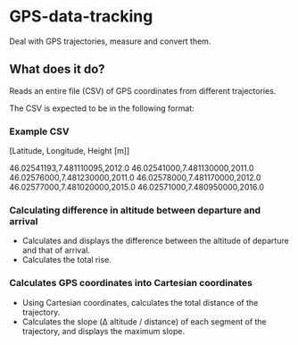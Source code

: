 # GPS-data-tracking
Deal with GPS trajectories, measure and convert them.

## What does it do?
Reads an entire file (CSV) of GPS coordinates from different trajectories.

The CSV is expected to be in the following format:

### Example CSV

[Latitude, Longitude, Height [m]]

46.02541193,7.481110095,2012.0
46.02541000,7.481130000,2011.0
46.02576000,7.481230000,2011.0
46.02578000,7.481170000,2012.0
46.02577000,7.481020000,2015.0
46.02571000,7.480950000,2016.0


### Calculating difference in altitude between departure and arrival
- Calculates and displays the difference between the altitude of departure and that of arrival.
- Calculates the total rise.

### Calculates GPS coordinates into Cartesian coordinates
- Using Cartesian coordinates, calculates the total distance of the trajectory.
- Calculates the slope (Δ altitude / distance) of each segment of the trajectory, and displays the maximum slope.
